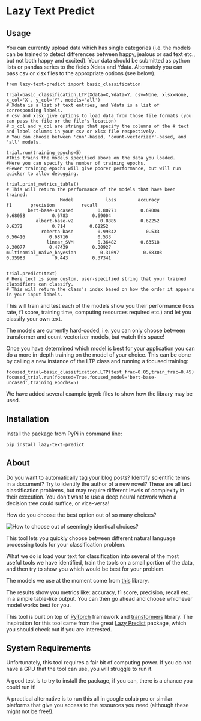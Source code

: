 # Lazy Text Predict

## Usage

You can currently upload data which has single categories (i.e. the models can be trained to detect differences between happy, jealous or sad text etc., but not both happy and excited). Your data should be submitted as python lists or pandas series to the fields Xdata and Ydata. Alternately you can pass csv or xlsx files to the appropriate options (see below).

```
from lazy-text-predict import basic_classification

trial=basic_classification.LTP(Xdata=X,Ydata=Y, csv=None, xlsx=None, x_col='X', y_col='Y', models='all') 
# Xdata is a list of text entries, and Ydata is a list of corresponding labels.
# csv and xlsx give options to load data from those file formats (you can pass the file or the file's location)
# x_col and y_col are strings that specify the columns of the # text and label columns in your csv or xlsx file respectively.
# You can choose between 'cnn'-based, 'count-vectorizer'-based, and 'all' models.

trial.run(training_epochs=5) 
#This trains the models specified above on the data you loaded. 
#Here you can specify the number of training epochs. 
#Fewer training epochs will give poorer performance, but will run quicker to allow debugging.

trial.print_metrics_table()
# This will return the performance of the models that have been trained:
                    Model            loss        accuracy              f1       precision          recall
        bert-base-uncased         0.80771         0.69004         0.68058          0.6783         0.69004
           albert-base-v2          0.8885         0.62252          0.6372           0.714         0.62252
             roberta-base         0.99342           0.533         0.56416         0.68716           0.533
               linear_SVM         0.36482         0.63518         0.30077         0.47439         0.30927
multinomial_naive_bayesian         0.31697         0.68303         0.35983           0.443         0.37341


trial.predict(text) 
# Here text is some custom, user-specified string that your trained classifiers can classify. 
# This will return the class's index based on how the order it appears in your input labels.
```
This will train and test each of the models show you their performance (loss rate, f1 score, training time, computing resources required etc.) and let you classify your own text.


The models are currently hard-coded, i.e. you can only choose between transformer and count-vectorizer models, but watch this space!

Once you have determined which model is best for your application you can do a more in-depth training on the model of your choice. This can be done by calling a new instance of the LTP class and running a focused training:

```
focused_trial=basic_classification.LTP(test_frac=0.05,train_frac=0.45)
focused_trial.run(focused=True,focused_model='bert-base-uncased',training_epochs=5)
```

We have added several example ipynb files to show how the library may be used.

## Installation

Install the package from PyPi in command line:
```
pip install lazy-text-predict
```

## About

Do you want to automatically tag your blog posts? Identify scientific terms in a document? Try to identify the author of a new novel? These are all text classification problems, but may require different levels of complexity in their execution. You don't want to use a deep neural network when a decision tree could suffice, or vice-versa!

How do you choose the best option out of so many choices?

![How to choose out of seemingly identical choices?](https://cdn.pixabay.com/photo/2016/08/15/08/40/apple-1594742_960_720.jpg)

This tool lets you quickly choose between different natural language processing tools for your classification problem.

What we do is load your text for classification into several of the most useful tools we have identified, train the tools on a small portion of the data, and then try to show you which would be best for your problem.

The models we use at the moment come from [this](https://github.com/huggingface/transformers) library.

The results show you metrics like: accuracy, f1 score, precision, recall etc. in a simple table-like output.
You can then go ahead and choose whichever model works best for you.

This tool is built on top of [PyTorch](https://pytorch.org/) framework and [transformers](https://github.com/huggingface/transformers) library. The inspiration for this tool came from the great [Lazy Predict](https://pypi.org/project/lazypredict/) package, which you should check out if you are interested.

## System Requirements

Unfortunately, this tool requires a fair bit of computing power. If you do not have a GPU that the tool can use, you will struggle to run it.

A good test is to try to install the package, if you can, there is a chance you could run it!

A practical alternative is to run this all in google colab pro or similar platforms that give you access to the resources you need (although these might not be free!).

